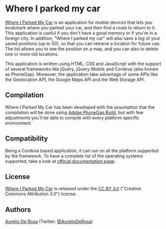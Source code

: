 # Where I parked my car #
[Where I Parked My Car](https://github.com/AurelioDeRosa/Where-I-Parked-My-Car) is an application for mobile devices that lets you bookmark where you parked your car, and then find a route to return to it. This application is useful if you don't have a good memory or if you're in a foreign city. In addition, "Where I parked my car" will also save a log of your saved positions (up to 50), so that you can retrieve a location for future use. The list allows you to see the position on a map, and you can also to delete one or more old locations.

This application is written using HTML, CSS and JavaScript with the support of several frameworks like jQuery, jQuery Mobile and Cordova (also known as PhoneGap). Moreover, the application take advantage of some APIs like the Geolocation API, the Google Maps API and the Web Storage API.

## Compilation ##
Where I Parked My Car has been developed with the assumption that the compilation will be done using [Adobe PhoneGap Build](http://build.phonegap.com/), but with few adjustments you'll be able to compile with every platform specific environment.

## Compatibility ##
Being a Cordova based application, it can run on all the platform supported by the framework. To have a complete list of the operating systems supported, take a look at [official documentation page](http://phonegap.com/about/feature).

## License ##
[Where I Parked My Car](https://github.com/AurelioDeRosa/Where-I-Parked-My-Car) is released under the [CC BY 3.0](http://creativecommons.org/licenses/by/3.0/) ("Creative Commons Attribution 3.0") license.

## Authors ##
[Aurelio De Rosa](http://www.audero.it) (Twitter: [@AurelioDeRosa](https://twitter.com/AurelioDeRosa))